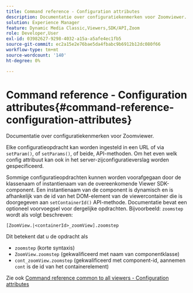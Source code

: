 ```yaml
---
title: Command reference - Configuration attributes
description: Documentatie over configuratiekenmerken voor Zoomviewer.
solution: Experience Manager
feature: Dynamic Media Classic,Viewers,SDK/API,Zoom
role: Developer,User
exl-id: 03982627-9298-4032-a15a-a5afe4ec1fb5
source-git-commit: ec2a15e2e76bae5da4fbabc9b6912b12dc080f66
workflow-type: tm+mt
source-wordcount: '140'
ht-degree: 0%

---
```


# Command reference - Configuration attributes{#command-reference-configuration-attributes}

Documentatie over configuratiekenmerken voor Zoomviewer.

Elke configuratieopdracht kan worden ingesteld in een URL of via `setParam()`, of `setParams()`, of beide, API-methoden. Om het even welk config attribuut kan ook in het server-zijconfiguratieverslag worden gespecificeerd.

Sommige configuratieopdrachten kunnen worden voorafgegaan door de klassenaam of instantienaam van de overeenkomende Viewer SDK-component. Een instantienaam van de component is dynamisch en is afhankelijk van de id van het DOM-element van de viewercontainer die is doorgegeven aan `setContainerId()` API-methode. Documentatie bevat een optioneel voorvoegsel voor dergelijke opdrachten. Bijvoorbeeld: `zoomstep` wordt als volgt beschreven:

`[ZoomView.|<containerId>_zoomView].zoomstep`

Dit betekent dat u de opdracht als

* `zoomstep` (korte syntaxis)
* `ZoomView.zoomstep` (gekwalificeerd met naam van componentklasse)
* `cont_zoomView.zoomstep` (gekwalificeerd met component-id, aannemen `cont` is de id van het containerelement)

Zie ook [Command reference common to all viewers - Configuration attributes](../../../r-html5-viewer-20-cmdref-configattrib/r-html5-viewer-20-cmdref-configattrib.md#concept-850e0f2c49b949deb7cfbfd330d329bd)
